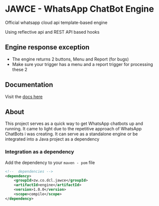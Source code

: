 # JAWCE - WhatsApp ChatBot Engine
Official whatsapp cloud api template-based engine

Using reflective api and REST API based hooks

## Engine response exception
- The engine returns 2 buttons, Menu and Report (for bugs)
- Make sure your trigger has a menu and a report trigger for processing these 2

## Documentation
Visit the [docs here](https://docs.page/donnc/jawce)

## About
This project serves as a quick way to get WhatsApp chatbots up and running. It came to light due to the repetitive approach
of WhatsApp ChatBots i was creating.
It can serve as a standalone engine or be integrated into a Java project as a dependency

### Integration as a dependency
Add the dependency to your `maven - pom` file
```xml
<!--  dependencies -->
<dependency>
    <groupId>zw.co.dcl.jawce</groupId>
    <artifactId>engine</artifactId>
    <version>1.0.0</version>
    <scope>compile</scope>
</dependency>
```
